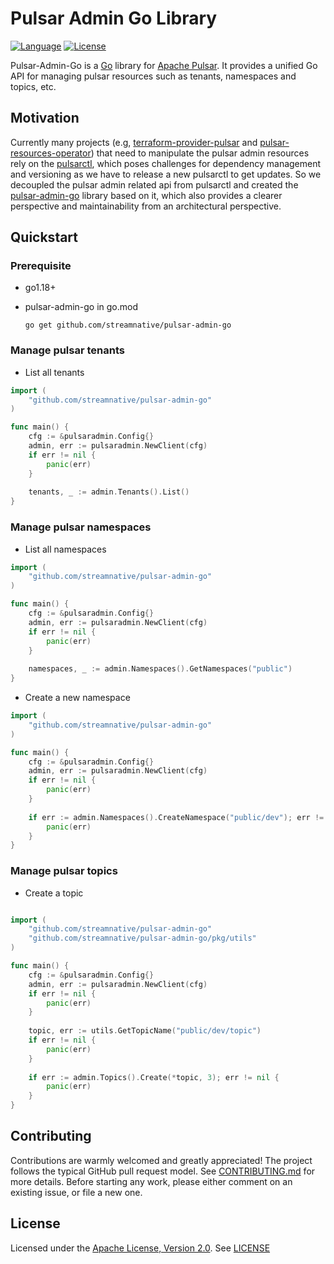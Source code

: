 <!--
	
	Copyright 2023 StreamNative, Inc.

    Licensed under the Apache License, Version 2.0 (the "License");
    you may not use this file except in compliance
    with the License.  You may obtain a copy of the License at

      http://www.apache.org/licenses/LICENSE-2.0

    Unless required by applicable law or agreed to in writing,
    software distributed under the License is distributed on an
    "AS IS" BASIS, WITHOUT WARRANTIES OR CONDITIONS OF ANY
    KIND, either express or implied.  See the License for the
    specific language governing permissions and limitations
    under the License.

-->

# Pulsar Admin Go Library

[![Language](https://img.shields.io/badge/Language-Go-blue.svg)](https://golang.org/)
[![License](https://img.shields.io/badge/License-Apache_2.0-blue.svg)](https://github.com/streamnative/pulsar-admin-go/blob/master/LICENSE)

Pulsar-Admin-Go is a [Go](https://go.dev) library for [Apache Pulsar](https://pulsar.apache.org/). It provides a unified Go API for managing pulsar resources such as tenants, namespaces and topics, etc.

## Motivation

Currently many projects (e.g, [terraform-provider-pulsar](https://github.com/streamnative/terraform-provider-pulsar) and [pulsar-resources-operator](https://github.com/streamnative/pulsar-resources-operator)) 
that need to manipulate the pulsar admin resources rely on the [pulsarctl](https://github.com/streamnative/pulsarctl), 
which poses challenges for dependency management and versioning as we have to release a new pulsarctl to get updates.
So we decoupled the pulsar admin related api from pulsarctl and created the [pulsar-admin-go](https://github.com/streamnative/pulsar-admin-go) library based on it, 
which also provides a clearer perspective and maintainability from an architectural perspective.

## Quickstart

### Prerequisite

- go1.18+
- pulsar-admin-go in go.mod

  ```shell
  go get github.com/streamnative/pulsar-admin-go
  ```

### Manage pulsar tenants

- List all tenants

```go
import (
    "github.com/streamnative/pulsar-admin-go"
)

func main() {
    cfg := &pulsaradmin.Config{}
    admin, err := pulsaradmin.NewClient(cfg)
    if err != nil {
        panic(err)
    }
    
    tenants, _ := admin.Tenants().List()
}
```

### Manage pulsar namespaces

- List all namespaces

```go
import (
    "github.com/streamnative/pulsar-admin-go"
)

func main() {
    cfg := &pulsaradmin.Config{}
    admin, err := pulsaradmin.NewClient(cfg)
    if err != nil {
        panic(err)
    }
    
    namespaces, _ := admin.Namespaces().GetNamespaces("public")
}
```

- Create a new namespace

```go
import (
    "github.com/streamnative/pulsar-admin-go"
)

func main() {
    cfg := &pulsaradmin.Config{}
    admin, err := pulsaradmin.NewClient(cfg)
    if err != nil {
        panic(err)
    }
    
    if err := admin.Namespaces().CreateNamespace("public/dev"); err != nil {
        panic(err)
    }
}
```

### Manage pulsar topics

- Create a topic

```go

import (
    "github.com/streamnative/pulsar-admin-go"
    "github.com/streamnative/pulsar-admin-go/pkg/utils"
)

func main() {
    cfg := &pulsaradmin.Config{}
    admin, err := pulsaradmin.NewClient(cfg)
    if err != nil {
        panic(err)
    }
    
    topic, err := utils.GetTopicName("public/dev/topic")
    if err != nil {
        panic(err)
    }
    
    if err := admin.Topics().Create(*topic, 3); err != nil {
        panic(err)
    }
}
```

## Contributing

Contributions are warmly welcomed and greatly appreciated! 
The project follows the typical GitHub pull request model. See [CONTRIBUTING.md](CONTRIBUTING.md) for more details. 
Before starting any work, please either comment on an existing issue, or file a new one.

## License

Licensed under the [Apache License, Version 2.0](http://www.apache.org/licenses/LICENSE-2.0). See [LICENSE](LICENSE)